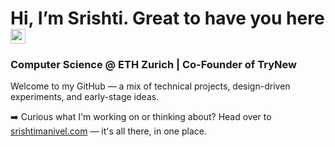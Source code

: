 # Hi, I’m Srishti. Great to have you here <img src="https://media.giphy.com/media/3o7abldj0b3rxrZUxW/giphy.gif" width="24" />


### Computer Science @ ETH Zurich | Co-Founder of TryNew

Welcome to my GitHub — a mix of technical projects, design-driven experiments, and early-stage ideas.

➡️ Curious what I'm working on or thinking about? Head over to [srishtimanivel.com](https://srishtimanivel.com) — it's all there, in one place.
